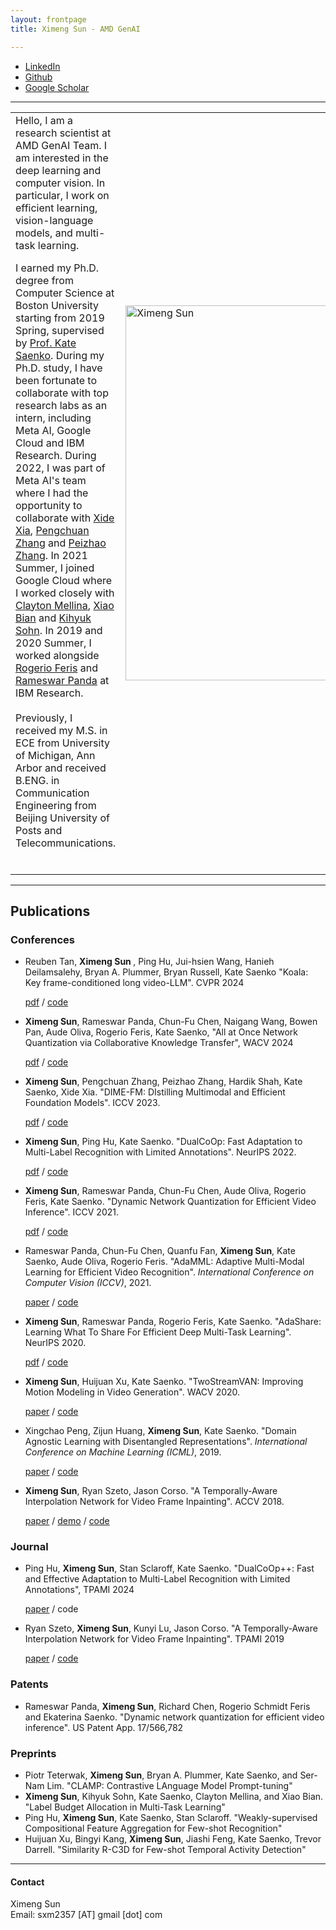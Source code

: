 ```yaml
---
layout: frontpage
title: Ximeng Sun - AMD GenAI

---
```


<div class="navbar">
<div class="navbar-inner">
<ul class="nav">
<li><a href="https://www.linkedin.com/in/ximeng-sun-a8a9ab13a/">LinkedIn</a></li>
<li><a href="https://github.com/sunxm2357">Github</a></li>
<li><a href="https://scholar.google.com/citations?user=iegEnEwAAAAJ">Google Scholar</a></li>
</ul>
</div>
</div>


---
<div class="container">
<div class="span8">
<table>
<tr>
<td> Hello, I am a research scientist at AMD GenAI Team. I am interested in the deep learning and computer vision. In particular, I work on efficient learning, vision-language models, and multi-task learning.

I earned my Ph.D. degree from Computer Science at Boston University starting from 2019 Spring, supervised by  <a href="http://ai.bu.edu/ksaenko.html">Prof. Kate Saenko</a>. 
During my Ph.D. study, I have been fortunate to collaborate with top research labs as an intern, including Meta AI, Google Cloud and IBM Research. During 2022, I was part of Meta AI's team where I had the opportunity to collaborate with <a href="https://xidexia.github.io/">Xide Xia</a>, <a href="https://pzzhang.github.io/pzzhang/">Pengchuan Zhang</a> and <a href="https://research.facebook.com/people/zhang-peizhao/">Peizhao Zhang</a>.  In 2021 Summer, I joined Google Cloud where I worked closely with  <a href="https://scholar.google.com/citations?user=Vu3vH2sAAAAJ&hl=en">Clayton Mellina</a>, <a href="https://scholar.google.com/citations?user=ZpF26loAAAAJ&hl=en">Xiao Bian</a> and <a href="https://scholar.google.com/citations?user=VxpypngAAAAJ&hl=en">Kihyuk Sohn</a>.  In 2019 and 2020 Summer, I worked alongside <a href="http://rogerioferis.com/">Rogerio Feris</a> and <a href="https://rpand002.github.io/ ">Rameswar Panda</a> at IBM Research.
<br/>
<br/>
Previously, I received my M.S. in ECE from University of Michigan, Ann Arbor and received B.ENG. in Communication Engineering from Beijing University of Posts and Telecommunications.
<br/>
<br/> </td>
<td><img src="../assets/pics/ximeng.png" title="Ximeng Sun" alt="Ximeng Sun" height="600"/> </td>
</tr>
</table>

</div>
</div>


---
<h2><a name="publication"></a>Publications</h2>


<h3>Conferences</h3>
<ul>

<li>Reuben Tan, <strong> Ximeng Sun </strong>, Ping Hu, Jui-hsien Wang, Hanieh Deilamsalehy, Bryan A. Plummer, Bryan Russell, Kate Saenko "Koala: Key frame-conditioned long video-LLM". CVPR 2024 </li>
<p><a href="https://arxiv.org/pdf/2303.18232.pdf">pdf</a> / <a href="https://github.com/sunxm2357/DIME-FM">code</a></p>


<li><strong>Ximeng Sun</strong>, Rameswar Panda, Chun-Fu Chen, Naigang Wang, Bowen Pan, Aude Oliva, Rogerio Feris, Kate Saenko, "All at Once Network Quantization via Collaborative Knowledge Transfer", WACV 2024  </li>
<p><a href="">pdf</a> / <a href="">code</a> </p>

<li><strong>Ximeng Sun</strong>,  Pengchuan Zhang, Peizhao Zhang, Hardik Shah, Kate Saenko, Xide Xia. "DIME-FM: DIstilling Multimodal and Efficient Foundation Models". ICCV 2023.</li>
<p><a href="https://arxiv.org/pdf/2303.18232.pdf">pdf</a> / <a href="https://github.com/sunxm2357/DIME-FM">code</a></p>

[//]: # (<p><strong>Overview</strong>: Large Vision-Language Foundation Models &#40;VLFM&#41;,  such as CLIP, ALIGN and Florence, are trained on largescale datasets of image-caption pairs and achieve superior transferability and robustness on downstream tasks, but they  are difficult to use in many practical applications due to the large size, high latency and fixed architectures. Unfortunately, recent work shows training a small custom VLFM for resource-limited applications is currently very difficult using public and smaller-scale data. In this paper, we introduce a new distillation mechanism &#40;DIME-FM&#41; that allows us to transfer the knowledge contained in large VLFMs to  smaller, customized foundation models using a relatively small amount of inexpensive, unpaired images and sentences. We transfer the knowledge from the pre-trained CLIP-ViTL/14 model to a ViT-B/32 model, with only 40M public images and 28.4M unpaired public sentences. The resulting  model ''Distill-ViT-B/32'' rivals the CLIP-ViT-B/32 model pre-trained on its private WiT dataset &#40;400M image-text pairs&#41;: Distill-ViT-B/32 achieves similar results in terms  of zero-shot and linear-probing performance on both ImageNet and the ELEVATER &#40;20 image classification tasks&#41;  benchmarks. It also displays comparable robustness when  evaluated on five datasets with natural distribution shifts from ImageNet. </p>)


<li><strong>Ximeng Sun</strong>, Ping Hu, Kate Saenko. "DualCoOp: Fast Adaptation to Multi-Label Recognition with Limited Annotations". NeurIPS 2022.</li>
<p><a href="https://arxiv.org/pdf/2206.09541.pdf">pdf</a> / <a href="https://github.com/sunxm2357/DualCoOp">code</a></p>

[//]: # (<p><strong>Overview</strong>: Solving multi-label recognition &#40;MLR&#41; for images in the low-label regime is a challenging task with many real-world applications. Recent work learns an alignment between textual and visual spaces to compensate for insufficient image labels, but loses accuracy because of the limited amount of available MLR annotations. In this work, we utilize the strong alignment of textual and visual features pretrained with millions of auxiliary image-text pairs and propose Dual Context Optimization &#40;DualCoOp&#41;  as a unified framework for partial-label MLR and zero-shot MLR. DualCoOp encodes positive and negative contexts with class names  as part of the linguistic input &#40;i.e. prompts&#41;. Since DualCoOp only introduces a very light learnable overhead upon the pretrained vision-language framework, it can quickly adapt to  multi-label recognition tasks that have limited annotations and even unseen classes.  Experiments on  standard multi-label recognition benchmarks across two challenging low-label settings demonstrate the advantages of our approach over state-of-the-art methods.</p>)

<li><strong>Ximeng Sun</strong>, Rameswar Panda, Chun-Fu Chen, Aude Oliva, Rogerio Feris, Kate Saenko. "Dynamic Network Quantization for Efficient Video Inference". ICCV 2021.</li>
<p><a href="https://arxiv.org/pdf/2108.10394.pdf">pdf</a> / <a href="https://github.com/sunxm2357/VideoIQ">code</a></p>

[//]: # (<p><strong>Overview</strong>: Motivated by the effectiveness of quantization for boosting efficiency, in this paper, we propose a dynamic network quantization framework, that selects optimal precision for each frame conditioned on the input for efficient video recognition. Specifically, given a video clip, we train a very lightweight network in parallel with the recognition network, to produce a dynamic policy indicating which numerical precision to be used per frame in recognizing videos. We train both networks effectively using standard backpropagation with a loss to achieve both competitive performance and resource efficiency required for video recognition. Extensive experiments on four challenging diverse benchmark datasets demonstrate that our proposed approach provides significant savings in computation and memory usage while outperforming the existing state-of-the-art methods.</p>)


<li>Rameswar Panda, Chun-Fu Chen, Quanfu Fan, <strong>Ximeng Sun</strong>, Kate Saenko, Aude Oliva, Rogerio Feris. "AdaMML: Adaptive Multi-Modal Learning for Efficient Video Recognition".  <em>International Conference on Computer Vision (ICCV)</em>, 2021.  </li>
<p><a href="https://arxiv.org/pdf/2105.05165">paper</a>  / <a href="https://github.com/IBM/AdaMML">code</a></p>


<li><strong>Ximeng Sun</strong>, Rameswar Panda, Rogerio Feris,  Kate Saenko. "AdaShare:  Learning What To Share For Efficient Deep Multi-Task Learning". NeurIPS 2020.</li>
<p><a href="https://arxiv.org/pdf/1911.12423.pdf">pdf</a> / <a href="https://github.com/sunxm2357/AdaShare">code</a> </p>

[//]: # (<p><strong>Overview</strong>: AdaShare is a novel and differentiable approach for efficient multi-task learning that learns the feature sharing pattern to achieve the best recognition accuracy, while restricting the memory footprint as much as possible. Our main idea is to learn the sharing pattern through a task-specific policy that selectively chooses which layers to execute for a given task in the multi-task network. In other words, we aim to obtain a single network for multi-task learning that supports separate execution paths for different tasks.</p>)

<li><strong>Ximeng Sun</strong>, Huijuan Xu, Kate Saenko. "TwoStreamVAN: Improving Motion Modeling in Video Generation". WACV 2020.</li>
<p><a href="https://arxiv.org/pdf/1812.01037">paper</a> / <a href="https://github.com/sunxm2357/TwoStreamVAN">code</a>  </p>

<li>Xingchao Peng, Zijun Huang, <strong>Ximeng Sun</strong>, Kate Saenko. "Domain Agnostic Learning with Disentangled Representations". <em> International Conference on Machine Learning (ICML)</em>, 2019.</li>
<p><a href="https://arxiv.org/pdf/1904.12347">paper</a>  / <a href="https://github.com/VisionLearningGroup/DAL">code</a></p>

[//]: # (<p><strong>Overview</strong>: We propose <i>TwoStreamVAN</i> to output a realistic video given an input action label by progressively generating and fusing motion and content features at multiple scales using adaptive motion kernels. In addition, to better evaluate video generation models, we design a new synthetic human action  dataset <i>SynAction</i> to bridge the difficulty gap between overcomplicated human action datasets and simple toy datasets.</p>)


<li><strong>Ximeng Sun</strong>,  Ryan Szeto, Jason Corso. "A Temporally-Aware Interpolation Network for Video Frame Inpainting". ACCV 2018.</li> 
<p><a href="https://link.springer.com/chapter/10.1007/978-3-030-20893-6_16">paper</a> /  <a href="https://youtu.be/I27HHr3VWjg">demo</a> / <a href="https://github.com/sunxm2357/TAI_video_frame_inpainting">code</a></p>



[//]: # (<p><strong>Overview</strong>: We propose the first deep learning solution to video frame inpainting. We devise a pipeline composed of two modules: a bidirectional video prediction module and a temporally-aware frame interpolation module. Our experiments demonstrate that our approach produces more accurate and qualitatively satisfying results than a state-of-the-art video prediction method and many strong frame inpainting baselines.</p>)

</ul>

<h3>Journal</h3>
<ul>

<li>Ping Hu, <strong>Ximeng Sun</strong>, Stan Sclaroff, Kate Saenko. "DualCoOp++: Fast and Effective Adaptation to Multi-Label Recognition with Limited Annotations", TPAMI 2024 </li>
<p><a href="https://arxiv.org/abs/2308.01890">paper</a>  / code </p>


<li>Ryan Szeto, <strong>Ximeng Sun</strong>,  Kunyi Lu, Jason Corso. "A Temporally-Aware Interpolation Network for Video Frame Inpainting". TPAMI 2019 </li> 
<p><a href="https://ieeexplore.ieee.org/document/8892406">paper</a>  / <a href=" https://github.com/MichiganCOG/video-frame-inpainting">code</a></p>

</ul>

<h3>Patents</h3>
<ul>
  <li>Rameswar Panda, <strong>Ximeng Sun</strong>, Richard Chen, Rogerio Schmidt Feris and Ekaterina Saenko. "Dynamic network quantization for efficient video inference". US Patent App. 17/566,782  </li>


</ul>

<h3>Preprints</h3>
<ul>
  <li>Piotr Teterwak, <strong>Ximeng Sun</strong>, Bryan A. Plummer, Kate Saenko, and Ser-Nam Lim. "CLAMP: Contrastive LAnguage Model Prompt-tuning" </li>

  <li><strong>Ximeng Sun</strong>, Kihyuk Sohn, Kate Saenko, Clayton Mellina, and Xiao Bian. "Label Budget Allocation in Multi-Task Learning" </li>


  <li>Ping Hu, <strong>Ximeng Sun</strong>, Kate Saenko, Stan Sclaroff. "Weakly-supervised Compositional Feature Aggregation for Few-shot Recognition"  </li>

 <li>Huijuan Xu, Bingyi Kang, <strong>Ximeng Sun</strong>, Jiashi Feng, Kate Saenko, Trevor Darrell. "Similarity R-C3D for Few-shot Temporal Activity Detection" </li>

</ul>

---
<div class="container">
<h4><a name="contact"></a>Contact</h4>

<div class="row-fluid">
<div class="span5">
Ximeng Sun<br/>
<div id="hide_email">
Email: sxm2357 [AT] gmail [dot] com <br/>


</div>
</div>
</div>
</div>

